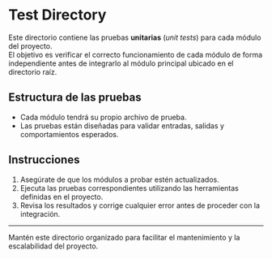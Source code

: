 # Test Directory

Este directorio contiene las pruebas **unitarias** (_unit tests_) para cada módulo del proyecto.  
El objetivo es verificar el correcto funcionamiento de cada módulo de forma independiente antes de integrarlo al módulo principal ubicado en el directorio raíz.

## Estructura de las pruebas

- Cada módulo tendrá su propio archivo de prueba.
- Las pruebas están diseñadas para validar entradas, salidas y comportamientos esperados.

## Instrucciones

1. Asegúrate de que los módulos a probar estén actualizados.
2. Ejecuta las pruebas correspondientes utilizando las herramientas definidas en el proyecto.
3. Revisa los resultados y corrige cualquier error antes de proceder con la integración.
 
---  
Mantén este directorio organizado para facilitar el mantenimiento y la escalabilidad del proyecto.  